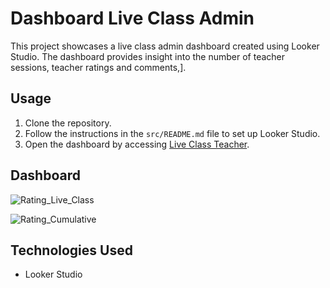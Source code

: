 # Dashboard Live Class Admin

This project showcases a live class admin dashboard created using Looker Studio. The dashboard provides insight into the number of teacher sessions, teacher ratings and comments,].

## Usage

1. Clone the repository.
2. Follow the instructions in the `src/README.md` file to set up Looker Studio.
3. Open the dashboard by accessing [Live Class Teacher](https://lookerstudio.google.com/u/0/reporting/942fe84b-3c8e-44a6-80f6-3b7fdf108374/page/p_8rhp633sbd/edit).

## Dashboard

![Rating_Live_Class](https://github.com/fafaa710/Data-Analyst-Skolla-intern/assets/91203212/5fc04c24-5da8-4a97-a7c7-e19f922435a3)

![Rating_Cumulative](https://github.com/fafaa710/Data-Analyst-Skolla-intern/assets/91203212/8185e21a-7dde-448e-abf1-2c3be198a0dd)

## Technologies Used

- Looker Studio
